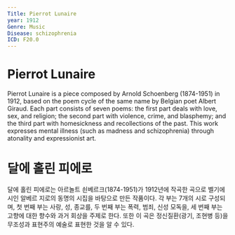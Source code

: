 ```yaml
---
Title: Pierrot Lunaire
year: 1912
Genre: Music
Disease: schizophrenia
ICD: F20.0
---
```


# Pierrot Lunaire

Pierrot Lunaire  is a piece composed by Arnold Schoenberg (1874-1951) in 1912, based on the poem cycle of the same name by Belgian poet Albert Giraud. Each part consists of seven poems: the first part deals with love, sex, and religion; the second part with violence, crime, and blasphemy; and the third part with homesickness and recollections of the past. This work expresses mental illness (such as madness and schizophrenia) through atonality and expressionist art.

# 달에 홀린 피에로

달에 홀린 피에로는 아르놀트 쇤베르크(1874-1951)가 1912년에 작곡한 곡으로 벨기에 시인 알베르 지로의 동명의 시집을 바탕으로 만든 작품이다. 각 부는 7개의 시로 구성되며, 첫 번째 부는 사랑, 성, 종교를, 두 번째 부는 폭력, 범죄, 신성 모독을, 세 번째 부는 고향에 대한 향수와 과거 회상을 주제로 한다. 또한 이 곡은 정신질환(광기, 조현병 등)을 무조성과 표현주의 예술로 표현한 것을 알 수 있다.
